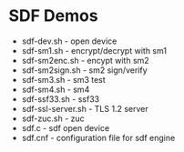 # SDF Demos

 - sdf-dev.sh        - open device
 - sdf-sm1.sh        - encrypt/decrypt with sm1
 - sdf-sm2enc.sh     - encypt with sm2
 - sdf-sm2sign.sh    - sm2 sign/verify
 - sdf-sm3.sh        - sm3 test
 - sdf-sm4.sh        - sm4
 - sdf-ssf33.sh      - ssf33
 - sdf-ssl-server.sh - TLS 1.2 server
 - sdf-zuc.sh        - zuc
 - sdf.c             - sdf open device
 - sdf.cnf           - configuration file for sdf engine

